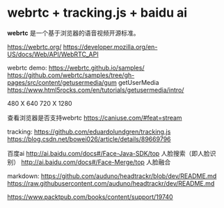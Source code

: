 webrtc + tracking.js + baidu ai
===============================
**webrtc** 是一个基于浏览器的语音视频开源标准。

https://webrtc.org/
https://developer.mozilla.org/en-US/docs/Web/API/WebRTC_API

webrtc demo:
https://webrtc.github.io/samples/
https://github.com/webrtc/samples/tree/gh-pages/src/content/getusermedia/gum
getUserMedia
https://www.html5rocks.com/en/tutorials/getusermedia/intro/

480 X 640   720 X 1280

查看浏览器是否支持webrtc
https://caniuse.com/#feat=stream

tracking:
https://github.com/eduardolundgren/tracking.js
https://blog.csdn.net/bowei026/article/details/89669796

百度ai
http://ai.baidu.com/docs#/Face-Java-SDK/top    人脸搜索（即人脸识别）
http://ai.baidu.com/docs#/Face-Merge/top   人脸融合


markdown:
https://github.com/auduno/headtrackr/blob/dev/README.md
https://raw.githubusercontent.com/auduno/headtrackr/dev/README.md

https://www.packtpub.com/books/content/support/19740
